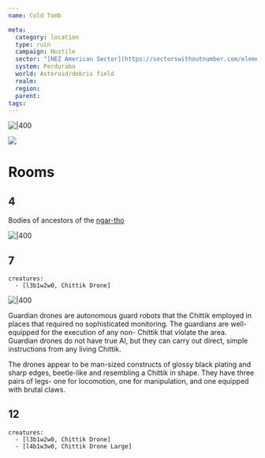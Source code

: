 ```yaml
---
name: Cold Tomb

meta:
  category: location
  type: ruin
  campaign: Hostile
  sector: "[NEZ American Sector](https://sectorswithoutnumber.com/elements/E9FKrPjS8tsRmoryYMpe/faction)"
  system: Perdurabo
  world: Asteroid/debris field
  realm: 
  region: 
  parent:
tags: 
---
```


![|400](https://i.imgur.com/dyogS6G.png)

![](https://i.imgur.com/gNWJA0e.png)

# Rooms

## 4

Bodies of ancestors of the [ngar-tho](../../_gm/statblocks/ngar-tho.md)

![|400](https://i.imgur.com/9bNAri9.png)

## 7

```encounter
creatures: 
  - [l3b1w2w0, Chittik Drone]
```

![|400](https://pics.craiyon.com/2023-09-27/322787aab4c640ebaa83f29379a7658f.webp)

Guardian drones are autonomous guard robots that the Chittik employed in places that required no sophisticated monitoring. The guardians are well-equipped for the execution of any non- Chittik that violate the area. Guardian drones do not have true AI, but they can carry out direct, simple instructions from any living Chittik.

The drones appear to be man-sized constructs of glossy black plating and sharp edges, beetle-like and resembling a Chittik in shape. They have three pairs of legs- one for locomotion, one for manipulation, and one equipped with brutal claws.

## 12

```encounter
creatures: 
  - [l3b1w2w0, Chittik Drone]
  - [l4b1w3w0, Chittik Drone Large]
```
